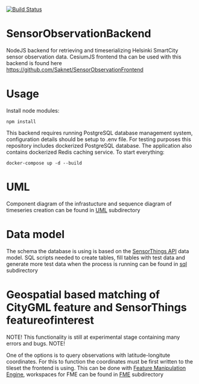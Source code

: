 [![Build Status](https://app.travis-ci.com/Saknet/SensorObservationBackend.svg?branch=main)](https://app.travis-ci.com/Saknet/SensorObservationBackend)

# SensorObservationBackend
NodeJS backend for retrieving and timeserializing Helsinki SmartCity sensor observation data. CesiumJS frontend tha can be used with this backend is found here https://github.com/Saknet/SensorObservationFrontend

# Usage

Install node modules: 

```
npm install
```

This backend requires running PostgreSQL database management system, configuration details should be setup to .env file. For testing purposes this repository includes dockerized PostgreSQL database. The application also contains dockerized Redis caching service. To start everything:

```
docker-compose up -d --build
```
# UML

Component diagram of the infrastucture and sequence diagram of timeseries creation can be found in [UML](https://github.com/Saknet/SensorObservationBackend/tree/main/UML) subdirectory

# Data model
The schema the database is using is based on the [SensorThings API](https://developers.sensorup.com/docs/#sensorthingsAPISensing) data model. 
SQL scripts needed to create tables, fill tables with test data and generate more test data when the process is running can be found in [sql](https://github.com/Saknet/SensorObservationBackend/tree/main/sql) subdirectory

# Geospatial based matching of CityGML feature and SensorThings featureofinterest
NOTE! This functionality is still at experimental stage containing many errors and bugs. NOTE!

One of the options is to query observations with latitude-longitute coordinates. For this to function the coordinates must be first written to the tileset the frontend is using. This can be done with [Feature Manipulation Engine](https://www.safe.com/fme/), workspaces for FME can be found in [FME](https://github.com/Saknet/SensorObservationBackend/tree/main/FME) subdirectory
